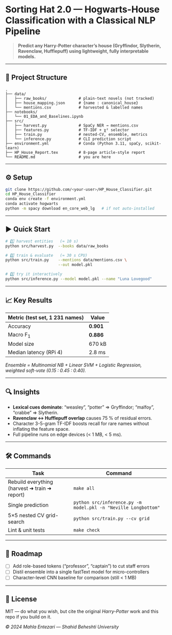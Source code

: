 # Sorting Hat 2.0 — Hogwarts-House Classification with a Classical NLP Pipeline

> **Predict any Harry-Potter character’s house (Gryffindor, Slytherin,  
> Ravenclaw, Hufflepuff) using lightweight, fully interpretable models.**

---

## 📂 Project Structure

```
.
├── data/
│   ├── raw_books/              # plain-text novels (not tracked)
│   ├── house_mapping.json      # {name : canonical_house}
│   └── mentions.csv            # harvested & labelled names
├── notebooks/
│   └── 01_EDA_and_Baselines.ipynb
├── src/
│   ├── harvest.py              # SpaCy NER → mentions.csv
│   ├── features.py             # TF-IDF + χ² selector
│   ├── train.py                # nested-CV, ensemble, metrics
│   └── inference.py            # CLI prediction script
├── environment.yml             # Conda (Python 3.11, spaCy, scikit-learn)
├── HP_House_Report.tex         # 8-page article-style report
└── README.md                   # you are here
```

---

## ⚙️ Setup

```bash
git clone https://github.com/<your-user>/HP_House_Classifier.git
cd HP_House_Classifier
conda env create -f environment.yml
conda activate hogwarts
python -m spacy download en_core_web_lg   # if not auto-installed
```

---

## ▶️ Quick Start

```bash
# 1️⃣ harvest entities   (≈ 10 s)
python src/harvest.py  --books data/raw_books

# 2️⃣ train & evaluate   (≈ 30 s CPU)
python src/train.py    --mentions data/mentions.csv \
                       --out model.pkl

# 3️⃣ try it interactively
python src/inference.py --model model.pkl --name "Luna Lovegood"
```

---

## 📈 Key Results

| Metric (test set, 1 231 names) | Value |
|--------------------------------|-------|
| Accuracy                       | **0.901** |
| Macro F<sub>1</sub>            | **0.886** |
| Model size                     | 670 kB |
| Median latency (RPi 4)         | 2.8 ms |

*Ensemble = Multinomial NB + Linear SVM + Logistic Regression,  
weighted soft-vote (0.15 : 0.45 : 0.40).*

---

## 🔍 Insights

* **Lexical cues dominate**: “weasley”, “potter” ⇒ Gryffindor; “malfoy”, “crabbe” ⇒ Slytherin.  
* **Ravenclaw ↔ Hufflepuff overlap** causes 75 % of residual errors.  
* Character 3-5-gram TF-IDF boosts recall for rare names without inflating the feature space.  
* Full pipeline runs on edge devices (< 1 MB, < 5 ms).

---

## 🛠  Commands

| Task | Command |
|------|---------|
| Rebuild everything (harvest ➜ train ➜ report) | `make all` |
| Single prediction | `python src/inference.py -m model.pkl -n "Neville Longbottom"` |
| 5×5 nested CV grid-search | `python src/train.py --cv grid` |
| Lint & unit tests | `make check` |

---

## 🔮 Roadmap

- [ ] Add role-based tokens (“professor”, “captain”) to cut staff errors  
- [ ] Distil ensemble into a single fastText model for micro-controllers  
- [ ] Character-level CNN baseline for comparison (still < 1 MB)  

---

## 📄 License

MIT — do what you wish, but cite the original *Harry-Potter* work and this repo if you build on it.  

*© 2024 Mahla Entezari — Shahid Beheshti University*